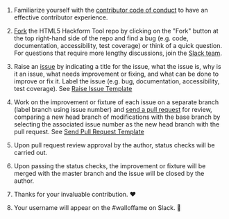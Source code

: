 1) Familiarize yourself with the [contributor code of conduct](https://github.com/CookiesNCream/h5ht/blob/master/CODE-OF-CONDUCT.md) to have an effective contributor experience.

2) [Fork](https://drive.google.com/file/d/0B3o-a_7h0VNMWC1FMGxCaFJ2SDg/view?usp=sharing) the HTML5 Hackform Tool repo by clicking on the "Fork" button at the top right-hand side of the repo and find a bug (e.g. code, documentation, accessibility, test coverage) or think of a quick question. For questions that require more lengthy discussions, join the [Slack team]().

3) Raise an [issue](https://github.com/CookiesNCream/h5ht/issues/new) by indicating a title for the issue, what the issue is, why is it an issue, what needs improvement or fixing, and what can be done to improve or fix it. Label the issue (e.g. bug, documentation, accessibility, test coverage). See [Raise Issue Template](https://drive.google.com/file/d/0B3o-a_7h0VNMZE5RZzJmUFVURGM/view?usp=sharing)

4) Work on the improvement or fixture of each issue on a separate branch (label branch using issue number) and [send a pull request](https://github.com/CookiesNCream/h5ht/pulls) for review, comparing a new head branch of modifications with the base branch by selecting the associated issue number as the new head branch with the pull request. See [Send Pull Request Template](https://github.com/CookiesNCream/h5ht/compare)

5) Upon pull request review approval by the author, status checks will be carried out.

6) Upon passing the status checks, the improvement or fixture will be merged with the master branch and the issue will be closed by the author.
 
7) Thanks for your invaluable contribution. :heart:

8) Your username will appear on the #walloffame on Slack. :crown:
